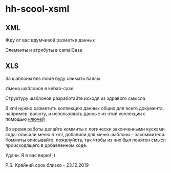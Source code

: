 # hh-scool-xsml


## XML

Жду от вас вдумчивой разметки данных

Элементы и атрибуты в camalCase


## XLS

За шаблоны без mode буду снимать баллы

Имена шаблонов в kebab-case

Структуру шаблонов разработайте исходя из здравого смысла

В xml нужно разметить коллекцию данных общих для всего документа, например: валюту, и использовать данные из этой коллекции с помощью [ключей](https://xsltdev.ru/xslt/xsl-key/)


Во время работы делайте коммиты с логически законченными кусками кода: описали меню в xml, добавили для меню шаблоны - закоммители. Коммиты описывайте, пожалуйста, так чтобы из них был понятен смысл происходящего в добавленном коде.


Удачи. Я в вас верю! ;)

P.S. Крайний срок близко - 23.12.2019